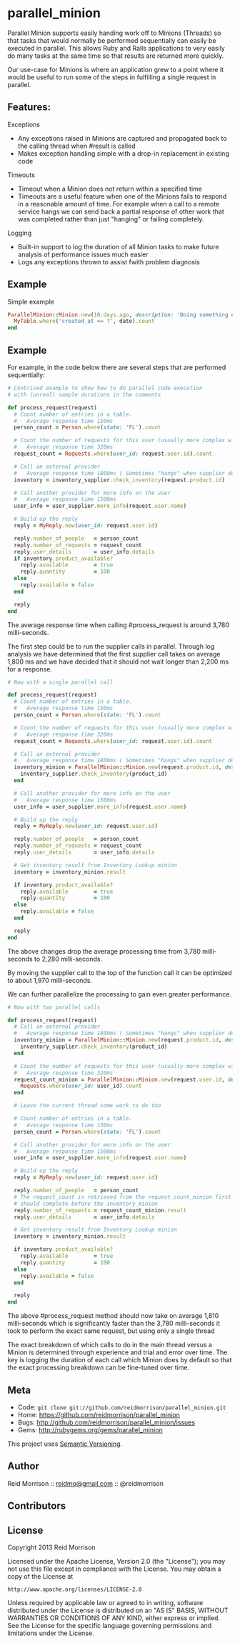parallel_minion
===============

Parallel Minion supports easily handing work off to Minions (Threads) so that tasks
that would normally be performed sequentially can easily be executed in parallel.
This allows Ruby and Rails applications to very easily do many tasks at the same
time so that results are returned more quickly.

Our use-case for Minions is where an application grew to a point where it would
be useful to run some of the steps in fulfilling a single request in parallel.

## Features:

Exceptions

- Any exceptions raised in Minions are captured and propagated back to the
  calling thread when #result is called
- Makes exception handling simple with a drop-in replacement in existing code

Timeouts

- Timeout when a Minion does not return within a specified time
- Timeouts are a useful feature when one of the Minions fails to respond in a
  reasonable amount of time. For example when a call to a remote service hangs
  we can send back a partial response of other work that was completed rather
  than just "hanging" or failing completely.

Logging

- Built-in support to log the duration of all Minion tasks to make future analysis
  of performance issues much easier
- Logs any exceptions thrown to assist fwith problem diagnosis

## Example

Simple example

```ruby
ParallelMinion::Minion.new(10.days.ago, description: 'Doing something else in parallel', timeout: 1000) do |date|
  MyTable.where('created_at <= ?', date).count
end
```

## Example

For example, in the code below there are several steps that are performed sequentially:

```ruby
# Contrived example to show how to do parallel code execution
# with (unreal) sample durations in the comments

def process_request(request)
  # Count number of entries in a table.
  #   Average response time 150ms
  person_count = Person.where(state: 'FL').count

  # Count the number of requests for this user (usually more complex with were clauses etc.)
  #   Average response time 320ms
  request_count = Requests.where(user_id: request.user.id).count

  # Call an external provider
  #   Average response time 1800ms ( Sometimes "hangs" when supplier does not respond )
  inventory = inventory_supplier.check_inventory(request.product.id)

  # Call another provider for more info on the user
  #   Average response time 1500ms
  user_info = user_supplier.more_info(request.user.name)

  # Build up the reply
  reply = MyReply.new(user_id: request.user.id)

  reply.number_of_people   = person_count
  reply.number_of_requests = request_count
  reply.user_details       = user_info.details
  if inventory.product_available?
    reply.available        = true
    reply.quantity         = 100
  else
    reply.available = false
  end

  reply
end
```
The average response time when calling #process_request is around 3,780 milli-seconds.

The first step could be to run the supplier calls in parallel.
Through log analysis we have determined that the first supplier call takes on average
1,800 ms and we have decided that it should not wait longer than 2,200 ms for a response.

```ruby
# Now with a single parallel call

def process_request(request)
  # Count number of entries in a table.
  #   Average response time 150ms
  person_count = Person.where(state: 'FL').count

  # Count the number of requests for this user (usually more complex with were clauses etc.)
  #   Average response time 320ms
  request_count = Requests.where(user_id: request.user.id).count

  # Call an external provider
  #   Average response time 1800ms ( Sometimes "hangs" when supplier does not respond )
  inventory_minion = ParallelMinion::Minion.new(request.product.id, description: 'Inventory Lookup', timeout: 2200) do |product_id|
    inventory_supplier.check_inventory(product_id)
  end

  # Call another provider for more info on the user
  #   Average response time 1500ms
  user_info = user_supplier.more_info(request.user.name)

  # Build up the reply
  reply = MyReply.new(user_id: request.user.id)

  reply.number_of_people   = person_count
  reply.number_of_requests = request_count
  reply.user_details       = user_info.details

  # Get inventory result from Inventory Lookup minion
  inventory = inventory_minion.result

  if inventory.product_available?
    reply.available        = true
    reply.quantity         = 100
  else
    reply.available = false
  end

  reply
end
```

The above changes drop the average processing time from 3,780 milli-seconds to
2,280 milli-seconds.

By moving the supplier call to the top of the function call it can be optimized
to about 1,970 milli-seconds.

We can further parallelize the processing to gain even greater performance.

```ruby
# Now with two parallel calls

def process_request(request)
  # Call an external provider
  #   Average response time 1800ms ( Sometimes "hangs" when supplier does not respond )
  inventory_minion = ParallelMinion::Minion.new(request.product.id, description: 'Inventory Lookup', timeout: 2200) do |product_id|
    inventory_supplier.check_inventory(product_id)
  end

  # Count the number of requests for this user (usually more complex with were clauses etc.)
  #   Average response time 320ms
  request_count_minion = ParallelMinion::Minion.new(request.user.id, description: 'Request Count', timeout: 500) do |user_id|
    Requests.where(user_id: user_id).count
  end

  # Leave the current thread some work to do too

  # Count number of entries in a table.
  #   Average response time 150ms
  person_count = Person.where(state: 'FL').count

  # Call another provider for more info on the user
  #   Average response time 1500ms
  user_info = user_supplier.more_info(request.user.name)

  # Build up the reply
  reply = MyReply.new(user_id: request.user.id)

  reply.number_of_people   = person_count
  # The request_count is retrieved from the request_count_minion first since it
  # should complete before the inventory_minion
  reply.number_of_requests = request_count_minion.result
  reply.user_details       = user_info.details

  # Get inventory result from Inventory Lookup minion
  inventory = inventory_minion.result

  if inventory.product_available?
    reply.available        = true
    reply.quantity         = 100
  else
    reply.available = false
  end

  reply
end
```

The above #process_request method should now take on average 1,810 milli-seconds
which is significantly faster than the 3,780 milli-seconds it took to perform
the exact same request, but using only a single thread

The exact breakdown of which calls to do in the main thread versus a Minion is determined
through experience and trial and error over time. The key is logging the duration
of each call which Minion does by default so that the exact processing breakdown
can be fine-tuned over time.

Meta
----

* Code: `git clone git://github.com/reidmorrison/parallel_minion.git`
* Home: <https://github.com/reidmorrison/parallel_minion>
* Bugs: <http://github.com/reidmorrison/parallel_minion/issues>
* Gems: <http://rubygems.org/gems/parallel_minion>

This project uses [Semantic Versioning](http://semver.org/).

Author
-------

Reid Morrison :: reidmo@gmail.com :: @reidmorrison

Contributors
------------


License
-------

Copyright 2013 Reid Morrison

Licensed under the Apache License, Version 2.0 (the "License");
you may not use this file except in compliance with the License.
You may obtain a copy of the License at

    http://www.apache.org/licenses/LICENSE-2.0

Unless required by applicable law or agreed to in writing, software
distributed under the License is distributed on an "AS IS" BASIS,
WITHOUT WARRANTIES OR CONDITIONS OF ANY KIND, either express or implied.
See the License for the specific language governing permissions and
limitations under the License.
